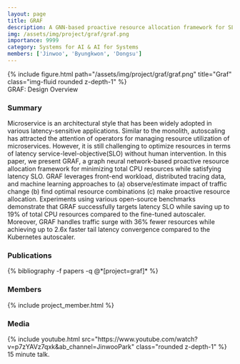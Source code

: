 ```yaml
---
layout: page
title: GRAF
description: A GNN-based proactive resource allocation framework for SLO-oriented microservices.
img: /assets/img/project/graf/graf.png
importance: 9999
category: Systems for AI & AI for Systems
members: ['Jinwoo', 'Byungkwon', 'Dongsu']
---
```


<div class="row justify-content-sm-center">
    <div class="col-md mt-3 col-md-6">
        {% include figure.html path="/assets/img/project/graf/graf.png" title="Graf" class="img-fluid rounded z-depth-1" %}
        <div class="caption">
            GRAF: Design Overview
        </div>
    </div>
</div>

<h3>Summary</h3>
Microservice is an architectural style that has been widely adopted in various latency-sensitive applications. Similar to the monolith, autoscaling has attracted the attention of operators for managing resource utilization of microservices. 
However, it is still challenging to optimize resources in terms of latency service-level-objective(SLO) without human intervention. 
In this paper, we present GRAF, a graph neural network-based proactive resource allocation framework for minimizing total CPU resources while satisfying latency SLO. 
GRAF leverages front-end workload, distributed tracing data, and machine learning approaches to (a) observe/estimate impact of traffic change (b) find optimal resource combinations (c) make proactive resource allocation. 
Experiments using various open-source benchmarks demonstrate that GRAF successfully targets latency SLO while saving up to 19% of total CPU resources compared to the fine-tuned autoscaler. 
Moreover, GRAF handles traffic surge with 36% fewer resources while achieving up to 2.6x faster tail latency convergence compared to the Kubernetes autoscaler.


<h3>Publications</h3>
<div class="publications">
{% bibliography -f papers -q @*[project=graf]* %}
</div>

<h3>Members</h3>
{% include project_member.html %}


<h3>Media</h3>
<div class="row justify-content-sm-center">
    <div class="col-md mt-3 mt-md-0 col-md-6">
        {% include youtube.html src="https://www.youtube.com/watch?v=p7zYAVz7qxk&ab_channel=JinwooPark" class="rounded z-depth-1" %}
        <div class="caption">
            15 minute talk.
        </div>
    </div>
</div>
